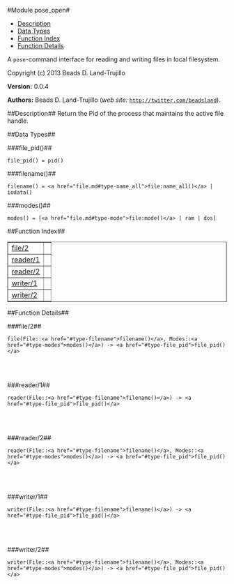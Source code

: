 

#Module pose_open#
* [Description](#description)
* [Data Types](#types)
* [Function Index](#index)
* [Function Details](#functions)


A `pose`-command interface for reading and writing files in
local filesystem.

Copyright (c) 2013 Beads D. Land-Trujillo

__Version:__ 0.0.4

__Authors:__ Beads D. Land-Trujillo (_web site:_ [`http://twitter.com/beadsland`](http://twitter.com/beadsland)).<a name="description"></a>

##Description##
 Return the Pid of the process that maintains
the active file handle.
<a name="types"></a>

##Data Types##




###<a name="type-file_pid">file_pid()</a>##



	file_pid() = pid()



###<a name="type-filename">filename()</a>##



	filename() = <a href="file.md#type-name_all">file:name_all()</a> | iodata()



###<a name="type-modes">modes()</a>##



	modes() = [<a href="file.md#type-mode">file:mode()</a> | ram | dos]
<a name="index"></a>

##Function Index##


<table width="100%" border="1" cellspacing="0" cellpadding="2" summary="function index"><tr><td valign="top"><a href="#file-2">file/2</a></td><td></td></tr><tr><td valign="top"><a href="#reader-1">reader/1</a></td><td></td></tr><tr><td valign="top"><a href="#reader-2">reader/2</a></td><td></td></tr><tr><td valign="top"><a href="#writer-1">writer/1</a></td><td></td></tr><tr><td valign="top"><a href="#writer-2">writer/2</a></td><td></td></tr></table>


<a name="functions"></a>

##Function Details##

<a name="file-2"></a>

###file/2##


	file(File::<a href="#type-filename">filename()</a>, Modes::<a href="#type-modes">modes()</a>) -> <a href="#type-file_pid">file_pid()</a>
<br></br>


<a name="reader-1"></a>

###reader/1##


	reader(File::<a href="#type-filename">filename()</a>) -> <a href="#type-file_pid">file_pid()</a>
<br></br>


<a name="reader-2"></a>

###reader/2##


	reader(File::<a href="#type-filename">filename()</a>, Modes::<a href="#type-modes">modes()</a>) -> <a href="#type-file_pid">file_pid()</a>
<br></br>


<a name="writer-1"></a>

###writer/1##


	writer(File::<a href="#type-filename">filename()</a>) -> <a href="#type-file_pid">file_pid()</a>
<br></br>


<a name="writer-2"></a>

###writer/2##


	writer(File::<a href="#type-filename">filename()</a>, Modes::<a href="#type-modes">modes()</a>) -> <a href="#type-file_pid">file_pid()</a>
<br></br>


